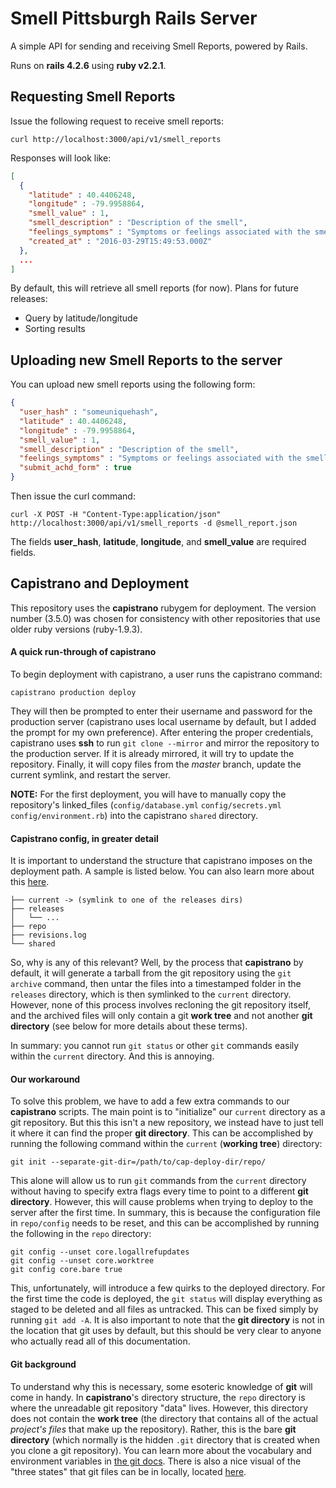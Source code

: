 Smell Pittsburgh Rails Server
=============================

A simple API for sending and receiving Smell Reports, powered by Rails.

Runs on **rails 4.2.6** using **ruby v2.2.1**.

## Requesting Smell Reports

Issue the following request to receive smell reports:

    curl http://localhost:3000/api/v1/smell_reports

Responses will look like:

```json
[
  {
    "latitude" : 40.4406248,
    "longitude" : -79.9958864,
    "smell_value" : 1,
    "smell_description" : "Description of the smell",
    "feelings_symptoms" : "Symptoms or feelings associated with the smell",
    "created_at" : "2016-03-29T15:49:53.000Z"
  },
  ...
]
```

By default, this will retrieve all smell reports (for now). Plans for future releases:

* Query by latitude/longitude
* Sorting results

## Uploading new Smell Reports to the server

You can upload new smell reports using the following form:

```json
{
  "user_hash" : "someuniquehash",
  "latitude" : 40.4406248,
  "longitude" : -79.9958864,
  "smell_value" : 1,
  "smell_description" : "Description of the smell",
  "feelings_symptoms" : "Symptoms or feelings associated with the smell",
  "submit_achd_form" : true
}
```

Then issue the curl command:

    curl -X POST -H "Content-Type:application/json" http://localhost:3000/api/v1/smell_reports -d @smell_report.json

The fields **user_hash**, **latitude**, **longitude**, and **smell_value** are required fields.

## Capistrano and Deployment

This repository uses the **capistrano** rubygem for deployment. The version number (3.5.0) was chosen for consistency with other repositories that use older ruby versions (ruby-1.9.3).

#### A quick run-through of capistrano

To begin deployment with capistrano, a user runs the capistrano command:

```
capistrano production deploy
```

They will then be prompted to enter their username and password for the production server (capistrano uses local username by default, but I added the prompt for my own preference). After entering the proper credentials, capistrano uses **ssh** to run `git clone --mirror` and mirror the repository to the production server. If it is already mirrored, it will try to update the repository. Finally, it will copy files from the _master_ branch, update the current symlink, and restart the server.

**NOTE:** For the first deployment, you will have to manually copy the repository's linked_files (`config/database.yml` `config/secrets.yml` `config/environment.rb`) into the capistrano `shared` directory.

#### Capistrano config, in greater detail

It is important to understand the structure that capistrano imposes on the deployment path. A sample is listed below. You can also learn more about this [here](http://capistranorb.com/documentation/getting-started/structure/).

```
├── current -> (symlink to one of the releases dirs)
├── releases
│   └── ...
├── repo
├── revisions.log
└── shared
```

So, why is any of this relevant? Well, by the process that **capistrano** by default, it will generate a tarball from the git repository using the `git archive` command, then untar the files into a timestamped folder in the `releases` directory, which is then symlinked to the `current` directory. However, none of this process involves recloning the git repository itself, and the archived files will only contain a git **work tree** and not another **git directory** (see below for more details about these terms).

In summary: you cannot run `git status` or other `git` commands easily within the `current` directory. And this is annoying.

#### Our workaround

To solve this problem, we have to add a few extra commands to our **capistrano** scripts. The main point is to "initialize" our `current` directory as a git repository. But this this isn't a new repository, we instead have to just tell it where it can find the proper **git directory**. This can be accomplished by running the following command within the `current` (**working tree**) directory:

```
git init --separate-git-dir=/path/to/cap-deploy-dir/repo/
```

This alone will allow us to run `git` commands from the `current` directory without having to specify extra flags every time to point to a different **git directory**. However, this will cause problems when trying to deploy to the server after the first time. In summary, this is because the configuration file in `repo/config` needs to be reset, and this can be accomplished by running the following in the `repo` directory:

```
git config --unset core.logallrefupdates
git config --unset core.worktree
git config core.bare true
```

This, unfortunately, will introduce a few quirks to the deployed directory. For the first time the code is deployed, the `git status` will display everything as staged to be deleted and all files as untracked. This can be fixed simply by running `git add -A`. It is also important to note that the **git directory** is not in the location that git uses by default, but this should be very clear to anyone who actually read all of this documentation.

#### Git background

To understand why this is necessary, some esoteric knowledge of **git** will come in handy. In **capistrano**'s directory structure, the `repo` directory is where the unreadable git repository "data" lives. However, this directory does not contain the **work tree** (the directory that contains all of the actual *project's files* that make up the repository). Rather, this is the bare **git directory** (which normally is the hidden `.git` directory that is created when you clone a git repository). You can learn more about the vocabulary and environment variables in [the git docs](https://git-scm.com/book/en/v2/Git-Internals-Environment-Variables#Repository-Locations). There is also a nice visual of the "three states" that git files can be in locally, located [here](https://git-scm.com/book/en/v2/Getting-Started-Git-Basics#The-Three-States).

